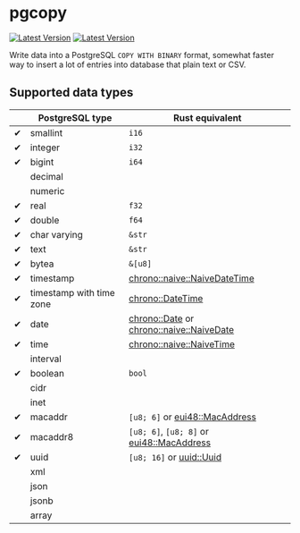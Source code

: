 # pgcopy

[![Latest Version](https://img.shields.io/crates/v/pgcopy.svg)](https://crates.io/crates/pgcopy)
[![Latest Version](https://docs.rs/pgcopy/badge.svg)](https://docs.rs/pgcopy)

Write data into a PostgreSQL `COPY WITH BINARY` format, somewhat faster way to insert a lot of entries into database
that plain text or CSV.

## Supported data types

|   | PostgreSQL type          | Rust equivalent 
|---|--------------------------|-----------------
| ✔ | smallint                 | `i16`
| ✔ | integer                  | `i32`
| ✔ | bigint                   | `i64`
|   | decimal                  |
|   | numeric                  |
| ✔ | real                     | `f32`
| ✔ | double                   | `f64`
| ✔ | char varying             | `&str`
| ✔ | text                     | `&str`
| ✔ | bytea                    | `&[u8]`
| ✔ | timestamp                | [chrono::naive::NaiveDateTime](https://docs.rs/chrono/latest/chrono/naive/struct.NaiveDateTime.html)
| ✔ | timestamp with time zone | [chrono::DateTime](https://docs.rs/chrono/latest/chrono/struct.DateTime.html)
| ✔ | date                     | [chrono::Date](https://docs.rs/chrono/latest/chrono/struct.Date.html) or [chrono::naive::NaiveDate](https://docs.rs/chrono/latest/chrono/naive/struct.NaiveDate.html)
| ✔ | time                     | [chrono::naive::NaiveTime](https://docs.rs/chrono/latest/chrono/naive/struct.NaiveTime.html)
|   | interval                 |
| ✔ | boolean                  | `bool`
|   | cidr                     |
|   | inet                     |
| ✔ | macaddr                  | `[u8; 6]` or [eui48::MacAddress](https://docs.rs/eui48/latest/eui48/struct.MacAddress.html)
| ✔ | macaddr8                 | `[u8; 6]`, `[u8; 8]` or [eui48::MacAddress](https://docs.rs/eui48/latest/eui48/struct.MacAddress.html)
| ✔ | uuid                     | `[u8; 16]` or [uuid::Uuid](https://docs.rs/uuid/latest/uuid/struct.Uuid.html)
|   | xml                      |
|   | json                     |
|   | jsonb                    |
|   | array                    |
